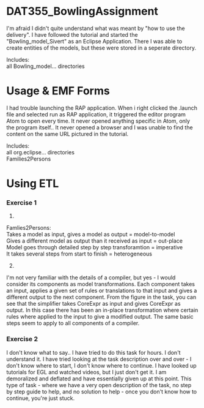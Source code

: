 # DAT355_BowlingAssignment

I'm afraid I didn't quite understand what was meant by "how to use the delivery". 
I have followed the tutorial and started the "Bowling_model_Sivert" as an Eclipse Application. There I was able to create entities of the models, but these were stored in a seperate directory. 

Includes:<br/>
all Bowling_model... directories

# Usage & EMF Forms

I had trouble launching the RAP application. When i right clicked the .launch file and selected run as RAP application, it triggered the editor program Atom to open every time. It never opened anything specific in Atom, only the program itself.. It never opened a browser and I was unable to find the content on the same URL pictured in the tutorial. 

Includes:<br/>
all org.eclipse... directories<br/>
Families2Persons

# Using ETL

### Exercise 1


1.

Famlies2Persons:<br/>
Takes a model as input, gives a model as output = model-to-model<br/>
Gives a different model as output than it received as input = out-place<br/>
Model goes through detailed step by step transforamtion = imperative<br/>
It takes several steps from start to finish = heterogeneous<br/>


2.

I'm not very familiar with the details of a compiler, but yes - I would consider its components as model transformations. Each component takes an input, applies a given set of rules or translations to that input and gives a different output to the next component. From the figure in the task, you can see that the simplifier takes CoreExpr as input and gives CoreExpr as output. In this case there has been an in-place transformation where certain rules where applied to the input to give a modified output. The same basic steps seem to apply to all components of a compiler.


### Exercise 2


I don't know what to say.. I have tried to do this task for hours. I don't understand it. I have tried looking at the task description over and over - I don't know where to start, I don't know where to continue. I have looked up tutorials for EGL and watched videos, but I just don't get it. I am demoralized and deflated and have essentially given up at this point. This type of task - where we have a very open description of the task, no step by step guide to help, and no solution to help - once you don't know how to continue, you're just stuck.
